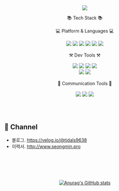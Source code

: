 <div align="center">
  <img src="https://capsule-render.vercel.app/api?type=waving&color=gradient&height=200&section=header&text=JerryPlatform&animation=scaleIn&fontSize=90" />

  📚 Tech Stack 📚
  <br/><br/>
  💻 Platform & Languages 💻
  <br/><br/>
  <img src="https://img.shields.io/badge/SpringBoot-1DDB16?style=flat&logo=SpringBoot&logoColor=white"/>
  <img src="https://img.shields.io/badge/PostgreSQL-4641D9?style=flat&logo=PostgreSQL&logoColor=white"/>
  <img src="https://img.shields.io/badge/mariaDB-662500?style=flat&logo=mariaDB&logoColor=white"/>
  <img src="https://img.shields.io/badge/Redis-FF0000?style=flat&logo=Redis&logoColor=white"/>
  <img src="https://img.shields.io/badge/GraphQL-FF007F?style=flat&logo=GraphQL&logoColor=white"/>
  <img src="https://img.shields.io/badge/Docker-5F00FF?style=flat&logo=Docker&logoColor=white"/>
  <br/><br/>
  ⚒ Dev Tools ⚒
  <br/><br/>
  <img src="https://img.shields.io/badge/IntelliJ IDEA-0054FF?style=flat&logo=IntelliJ IDEA&logoColor=white"/>
  <img src="https://img.shields.io/badge/WebStorm-00C6ED?style=flat&logo=WebStorm&logoColor=white"/>
  <img src="https://img.shields.io/badge/DataGrip-F361A6?style=flat&logo=DataGrip&logoColor=white"/>
  <img src="https://img.shields.io/badge/Postman-FF7012?style=flat&logo=Postman&logoColor=white"/><br/>
  <img src="https://img.shields.io/badge/GitLab-FF5E00?style=flat&logo=GitLab&logoColor=white"/>
  <img src="https://img.shields.io/badge/GitKraken-22741C?style=flat&logo=GitKraken&logoColor=white"/>
  <br/><br/>
  📜 Communication Tools 📜
  <br/><br/>
  <img src="https://img.shields.io/badge/Slack-BCE55C?style=flat&logo=Slack&logoColor=white"/>
  <img src="https://img.shields.io/badge/Discord-4641D9?style=flat&logo=Discord&logoColor=white"/>
  <img src="https://img.shields.io/badge/KakaoTalk-FFE400?style=flat&logo=KakaoTalk&logoColor=white"/>
  <br/><br/><br/><br/>
  </div>
  
  
  ## 📝 Channel
  * 블로그. https://velog.io/@tjdals9638
  * 이력서. http://www.seongmin.pro
  
  <br/><br/><br/><br/>
  
  <div align="center">
  
  [![Anurag's GitHub stats](https://github-readme-stats.vercel.app/api?username=JerryPlatform&theme=radical)](https://github.com/anuraghazra/github-readme-stats)

</div>



<!--
**JerryPlatform/JerryPlatform** is a ✨ _special_ ✨ repository because its `README.md` (this file) appears on your GitHub profile.

Here are some ideas to get you started:

- 🔭 I’m currently working on ...
- 🌱 I’m currently learning ...
- 👯 I’m looking to collaborate on ...
- 🤔 I’m looking for help with ...
- 💬 Ask me about ...
- 📫 How to reach me: ...
- 😄 Pronouns: ...
- ⚡ Fun fact: ...
-->
